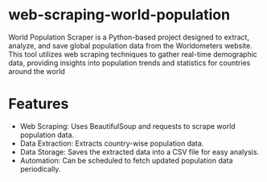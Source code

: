 # web-scraping-world-population

World Population Scraper is a Python-based project designed to extract, analyze, and save global population data from the Worldometers website. This tool utilizes web scraping techniques to gather real-time demographic data, providing insights into population trends and statistics for countries around the world

# Features

- Web Scraping: Uses BeautifulSoup and requests to scrape world population data.
- Data Extraction: Extracts country-wise population data.
- Data Storage: Saves the extracted data into a CSV file for easy analysis.
- Automation: Can be scheduled to fetch updated population data periodically.
